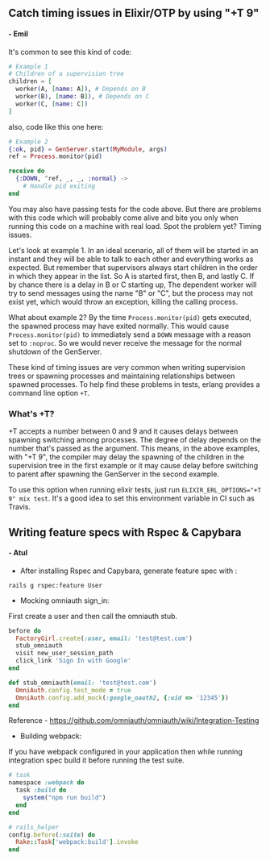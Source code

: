 ## Catch timing issues in Elixir/OTP by using "+T 9"

#### - Emil

It's common to see this kind of code:

```elixir
# Example 1
# Children of a supervision tree
children = [
  worker(A, [name: A]), # Depends on B
  worker(B), [name: B]), # Depends on C
  worker(C, [name: C])
]
```

also, code like this one here:

```elixir
# Example 2
{:ok, pid} = GenServer.start(MyModule, args)
ref = Process.monitor(pid)

receive do
  {:DOWN, ^ref, _, _, :normal} ->
    # Handle pid exiting
end
```

You may also have passing tests for the code above.
But there are problems with this code which will probably come alive and bite
you only when running this code on a machine with real load. Spot the problem
yet? Timing issues.

Let's look at example 1. In an ideal scenario, all of them will be started
in an instant and they will be able to talk to each other and everything
works as expected. But remember that supervisors always start children in the
order in which they appear in the list. So A is started first, then B, and lastly C.
If by chance there is a delay in B or C starting up, The dependent worker will
try to send messages using the name "B" or "C", but the process may not exist
yet, which would throw an exception, killing the calling process.

What about example 2? By the time `Process.monitor(pid)` gets executed, the
spawned process may have exited normally. This would cause `Process.monitor(pid)` to
immediately send a `DOWN` message with a reason set to `:noproc`. So
we would never receive the message for the normal shutdown of the GenServer.

These kind of timing issues are very common when writing supervision trees
or spawning processes and maintaining relationships between spawned processes.
To help find these problems in tests, erlang provides a command line option
`+T`.

### What's +T?

+T accepts a number between 0 and 9 and it causes delays between spawning
switching among processes. The degree of delay depends on the number that's
passed as the argument. This means, in the above examples, with "+T 9",
the compiler may delay the spawning of the children in the supervision tree
in the first example or it may cause delay before switching to parent
after spawning the GenServer in the second example.

To use this option when running elixir tests, just run `ELIXIR_ERL_OPTIONS="+T 9" mix test`.
It's a good idea to set this environment variable in CI such as Travis.


## Writing feature specs with Rspec & Capybara

#### - Atul

* After installing Rspec and Capybara, generate feature spec with :
```VimL
rails g rspec:feature User
```
* Mocking omniauth sign_in:

First create a user and then call the omniauth stub.

```ruby
before do
  FactoryGirl.create(:user, email: 'test@test.com')
  stub_omniauth
  visit new_user_session_path
  click_link 'Sign In with Google'
end

def stub_omniauth(email: 'test@test.com')
  OmniAuth.config.test_mode = true
  OmniAuth.config.add_mock(:google_oauth2, {:uid => '12345'})
end
```

Reference - https://github.com/omniauth/omniauth/wiki/Integration-Testing

* Building webpack:

If you have webpack configured in your application then while running integration spec build it before running the test suite.

```ruby
# task
namespace :webpack do
  task :build do
    system("npm run build")
  end
end

# rails_helper
config.before(:suite) do
  Rake::Task['webpack:build'].invoke
end
```
